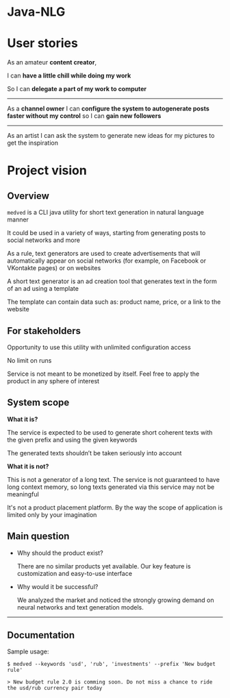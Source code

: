 # Java-NLG

# User stories

As an amateur **content creator**,

I can **have a little chill while doing my work**

So I can **delegate a part of my work to computer**

---

As a **channel owner** I can **configure the system to autogenerate posts faster without my control** so I can **gain new followers**

---

As an artist I can ask the system to generate new ideas for my pictures to get the inspiration

# Project vision

## Overview

`medved` is a CLI java utility for short text generation in natural language manner

It could be used in a variety of ways, starting from generating posts to social networks and more

As a rule, text generators are used to create advertisements that will automatically appear on social networks (for example, on Facebook or VKontakte pages) or on websites

A short text generator is an ad creation tool that generates text in the form of an ad using a template

The template can contain data such as: product name, price, or a link to the website

## For stakeholders

Opportunity to use this utility with unlimited configuration access

No limit on runs

Service is not meant to be monetized by itself. Feel free to apply the product in any sphere of interest


## System scope

**What it is?**

The service is expected to be used to generate short coherent texts with the given prefix and using the given keywords

The generated texts shouldn’t be taken seriously into account

**What it is not?**

This is not a generator of a long text. The service is not guaranteed to have long context memory, so long texts generated via this service may not be meaningful

It's not a product placement platform. By the way the scope of application is limited only by your imagination

## Main question

- Why should the product exist?

    There are no similar products yet available. Our key feature is customization and easy-to-use interface

- Why would it be successful?

    We analyzed the market and noticed the strongly growing demand on neural networks and text generation models.

---

## Documentation

Sample usage:

```shell
$ medved --keywords 'usd', 'rub', 'investments' --prefix 'New budget rule'

> New budget rule 2.0 is comming soon. Do not miss a chance to ride the usd/rub currency pair today
```
